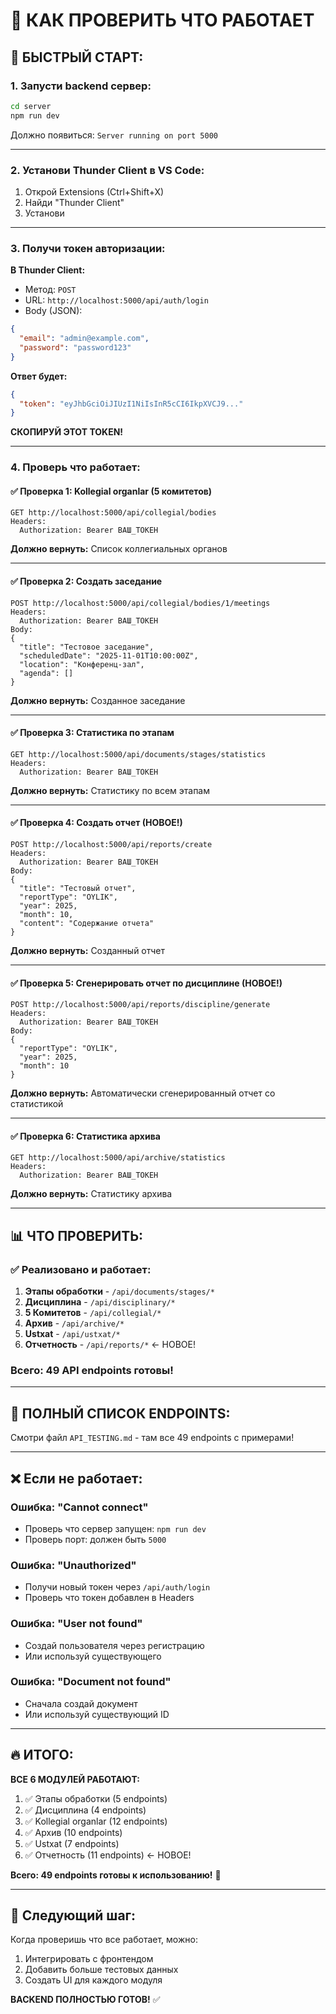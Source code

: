 # 🧪 КАК ПРОВЕРИТЬ ЧТО РАБОТАЕТ

## 🚀 БЫСТРЫЙ СТАРТ:

### 1. Запусти backend сервер:
```bash
cd server
npm run dev
```

Должно появиться: `Server running on port 5000`

---

### 2. Установи Thunder Client в VS Code:
1. Открой Extensions (Ctrl+Shift+X)
2. Найди "Thunder Client"
3. Установи

---

### 3. Получи токен авторизации:

**В Thunder Client:**
- Метод: `POST`
- URL: `http://localhost:5000/api/auth/login`
- Body (JSON):
```json
{
  "email": "admin@example.com",
  "password": "password123"
}
```

**Ответ будет:**
```json
{
  "token": "eyJhbGciOiJIUzI1NiIsInR5cCI6IkpXVCJ9..."
}
```

**СКОПИРУЙ ЭТОТ TOKEN!**

---

### 4. Проверь что работает:

#### ✅ Проверка 1: Kollegial organlar (5 комитетов)
```
GET http://localhost:5000/api/collegial/bodies
Headers:
  Authorization: Bearer ВАШ_ТОКЕН
```

**Должно вернуть:** Список коллегиальных органов

---

#### ✅ Проверка 2: Создать заседание
```
POST http://localhost:5000/api/collegial/bodies/1/meetings
Headers:
  Authorization: Bearer ВАШ_ТОКЕН
Body:
{
  "title": "Тестовое заседание",
  "scheduledDate": "2025-11-01T10:00:00Z",
  "location": "Конференц-зал",
  "agenda": []
}
```

**Должно вернуть:** Созданное заседание

---

#### ✅ Проверка 3: Статистика по этапам
```
GET http://localhost:5000/api/documents/stages/statistics
Headers:
  Authorization: Bearer ВАШ_ТОКЕН
```

**Должно вернуть:** Статистику по всем этапам

---

#### ✅ Проверка 4: Создать отчет (НОВОЕ!)
```
POST http://localhost:5000/api/reports/create
Headers:
  Authorization: Bearer ВАШ_ТОКЕН
Body:
{
  "title": "Тестовый отчет",
  "reportType": "OYLIK",
  "year": 2025,
  "month": 10,
  "content": "Содержание отчета"
}
```

**Должно вернуть:** Созданный отчет

---

#### ✅ Проверка 5: Сгенерировать отчет по дисциплине (НОВОЕ!)
```
POST http://localhost:5000/api/reports/discipline/generate
Headers:
  Authorization: Bearer ВАШ_ТОКЕН
Body:
{
  "reportType": "OYLIK",
  "year": 2025,
  "month": 10
}
```

**Должно вернуть:** Автоматически сгенерированный отчет со статистикой

---

#### ✅ Проверка 6: Статистика архива
```
GET http://localhost:5000/api/archive/statistics
Headers:
  Authorization: Bearer ВАШ_ТОКЕН
```

**Должно вернуть:** Статистику архива

---

## 📊 ЧТО ПРОВЕРИТЬ:

### ✅ Реализовано и работает:
1. **Этапы обработки** - `/api/documents/stages/*`
2. **Дисциплина** - `/api/disciplinary/*`
3. **5 Комитетов** - `/api/collegial/*`
4. **Архив** - `/api/archive/*`
5. **Ustxat** - `/api/ustxat/*`
6. **Отчетность** - `/api/reports/*` ← НОВОЕ!

### Всего: **49 API endpoints** готовы!

---

## 🎯 ПОЛНЫЙ СПИСОК ENDPOINTS:

Смотри файл `API_TESTING.md` - там все 49 endpoints с примерами!

---

## ❌ Если не работает:

### Ошибка: "Cannot connect"
- Проверь что сервер запущен: `npm run dev`
- Проверь порт: должен быть `5000`

### Ошибка: "Unauthorized"
- Получи новый токен через `/api/auth/login`
- Проверь что токен добавлен в Headers

### Ошибка: "User not found"
- Создай пользователя через регистрацию
- Или используй существующего

### Ошибка: "Document not found"
- Сначала создай документ
- Или используй существующий ID

---

## 🔥 ИТОГО:

**ВСЕ 6 МОДУЛЕЙ РАБОТАЮТ:**
1. ✅ Этапы обработки (5 endpoints)
2. ✅ Дисциплина (4 endpoints)
3. ✅ Kollegial organlar (12 endpoints)
4. ✅ Архив (10 endpoints)
5. ✅ Ustxat (7 endpoints)
6. ✅ Отчетность (11 endpoints) ← НОВОЕ!

**Всего: 49 endpoints готовы к использованию!** 🚀

---

## 📝 Следующий шаг:

Когда проверишь что все работает, можно:
1. Интегрировать с фронтендом
2. Добавить больше тестовых данных
3. Создать UI для каждого модуля

**BACKEND ПОЛНОСТЬЮ ГОТОВ!** ✅
